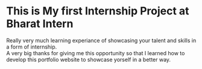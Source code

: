 <H1>This is My first Internship Project at Bharat Intern</H1>
Really very much learning experiance of showcasing your talent and skills in a form of internship.<br>
A very big thanks for giving me this opportunity so that I learned how to develop this portfolio website to showcase yorself in a better way.
